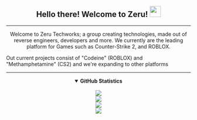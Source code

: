 <h2 align="center">
    Hello there! Welcome to <strong>Zeru!</strong> <img
        src="https://raw.githubusercontent.com/MartinHeinz/MartinHeinz/master/wave.gif" width="30px" height="30px">
</h2>
<hr />
<p align="center">
  Welcome to Zeru Techworks; a group creating technologies, made out of reverse engineers, developers and more.
  We currently are the leading platform for Games such as Counter-Strike 2, and ROBLOX.

  Out current projects consist of "Codeine" (ROBLOX) and "Methamphetamine" (CS2) and we're expanding to other platforms
</p>
<hr />
<p align="center">
    </details>
<details align="center" open>
    <summary><b>GitHub Statistics</b></summary>
    </br>
    <a href="https://github.com/CodeineRoblox/">
        <img src="https://komarev.com/ghpvc/?username=CodeineRoblox&color=red" />
    </a>
    </br>
    <a href="https://github.com/CodeineRoblox/">
        <img src="https://github-readme-streak-stats.herokuapp.com?user=CodeineRoblox&theme=dark" />
    </a>
    <br>
    <a href="https://github.com/CodeineRoblox/">
        <img src="https://github-readme-stats.vercel.app/api?username=CodeineRoblox&show_icons=true&theme=gruvbox" />
    </a>
    <br>
    <a href="https://github.com/CodeineRoblox/">
        <img
            src="https://github-readme-stats.vercel.app/api/top-langs/?username=CodeineRoblox&theme=gruvbox&langs_count=8&layout=compact" />
    </a>
    <br>
    </p>
